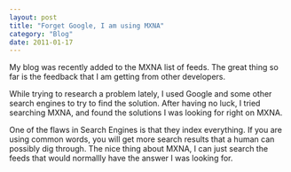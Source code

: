 ```yaml
---
layout: post
title: "Forget Google, I am using MXNA"
category: "Blog"
date: 2011-01-17
---
```



My blog was recently added to the MXNA list of feeds. The great thing so far is the feedback that I am getting from other developers.

While trying to research a problem lately, I used Google and some other search engines to try to find the solution. After having no luck, I tried searching MXNA, and found the solutions I was looking for right on MXNA.

One of the flaws in Search Engines is that they index everything. If you are using common words, you will get more search results that a human can possibly dig through. The nice thing about MXNA, I can just search the feeds that would normallly have the answer I was looking for.
